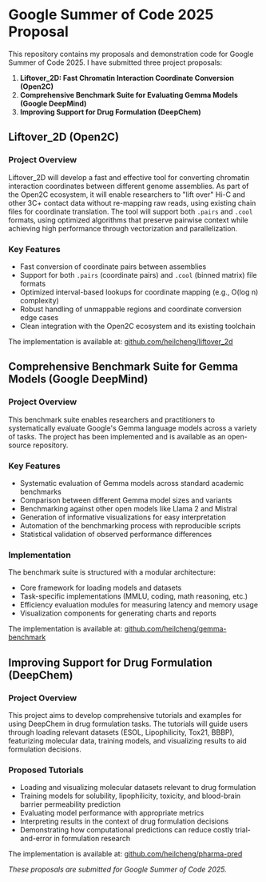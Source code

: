 # Google Summer of Code 2025 Proposal

This repository contains my proposals and demonstration code for Google Summer of Code 2025. I have submitted three project proposals:

1. **Liftover_2D: Fast Chromatin Interaction Coordinate Conversion (Open2C)**
2. **Comprehensive Benchmark Suite for Evaluating Gemma Models (Google DeepMind)**
3. **Improving Support for Drug Formulation (DeepChem)**

## Liftover_2D (Open2C)

### Project Overview

Liftover_2D will develop a fast and effective tool for converting chromatin interaction coordinates between different genome assemblies. As part of the Open2C ecosystem, it will enable researchers to "lift over" Hi-C and other 3C+ contact data without re-mapping raw reads, using existing chain files for coordinate translation. The tool will support both `.pairs` and `.cool` formats, using optimized algorithms that preserve pairwise context while achieving high performance through vectorization and parallelization.

### Key Features

- Fast conversion of coordinate pairs between assemblies
- Support for both `.pairs` (coordinate pairs) and `.cool` (binned matrix) file formats
- Optimized interval-based lookups for coordinate mapping (e.g., O(log n) complexity)
- Robust handling of unmappable regions and coordinate conversion edge cases
- Clean integration with the Open2C ecosystem and its existing toolchain

The implementation is available at: [github.com/heilcheng/liftover_2d](https://github.com/heilcheng/liftover_2d)

## Comprehensive Benchmark Suite for Gemma Models (Google DeepMind)

### Project Overview

This benchmark suite enables researchers and practitioners to systematically evaluate Google's Gemma language models across a variety of tasks. The project has been implemented and is available as an open-source repository.

### Key Features

- Systematic evaluation of Gemma models across standard academic benchmarks
- Comparison between different Gemma model sizes and variants
- Benchmarking against other open models like Llama 2 and Mistral
- Generation of informative visualizations for easy interpretation
- Automation of the benchmarking process with reproducible scripts
- Statistical validation of observed performance differences

### Implementation

The benchmark suite is structured with a modular architecture:
- Core framework for loading models and datasets
- Task-specific implementations (MMLU, coding, math reasoning, etc.)
- Efficiency evaluation modules for measuring latency and memory usage
- Visualization components for generating charts and reports

The implementation is available at: [github.com/heilcheng/gemma-benchmark](https://github.com/heilcheng/gemma-benchmark)

## Improving Support for Drug Formulation (DeepChem)

### Project Overview

This project aims to develop comprehensive tutorials and examples for using DeepChem in drug formulation tasks. The tutorials will guide users through loading relevant datasets (ESOL, Lipophilicity, Tox21, BBBP), featurizing molecular data, training models, and visualizing results to aid formulation decisions.

### Proposed Tutorials

- Loading and visualizing molecular datasets relevant to drug formulation
- Training models for solubility, lipophilicity, toxicity, and blood-brain barrier permeability prediction
- Evaluating model performance with appropriate metrics
- Interpreting results in the context of drug formulation decisions
- Demonstrating how computational predictions can reduce costly trial-and-error in formulation research

The implementation is available at: [github.com/heilcheng/pharma-pred](https://github.com/heilcheng/pharma-pred)

*These proposals are submitted for Google Summer of Code 2025.*
